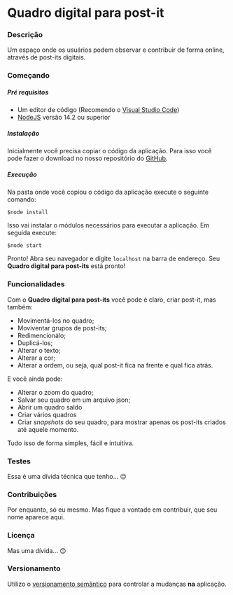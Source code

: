 # Quadro digital para post-it

### Descrição
Um espaço onde os usuários podem observar e contribuir de forma online, através de post-its digitais.

### Começando

##### Pré requisitos

- Um editor de código (Recomendo o [Visual Studio Code](http://code.visualstudio.com/))
- [NodeJS](http://nodejs.org/pt-br/) versão 14.2 ou superior

##### Instalação

Inicialmente você precisa copiar o código da aplicação. Para isso você pode fazer o download no nosso repositório do [GitHub](http://github.com/GusFiuza/event_storming_board).

##### Execução

Na pasta onde você copiou o código da aplicação execute o seguinte comando:

`$node install`

Isso vai instalar o módulos necessários para executar a aplicação. Em seguida execute:

`$node start`

Pronto! Abra seu navegador e digite `localhost` na barra de endereço. Seu **Quadro digital para post-its** está pronto!

### Funcionalidades

Com o **Quadro digital para post-its** você pode é claro, criar post-it, mas também:

- Movimentá-los no quadro;
- Moviventar grupos de post-its;
- Redimencionálo;
- Duplicá-los;
- Alterar o texto;
- Alterar a cor;
- Alterar a ordem, ou seja, qual post-it fica na frente e qual fica atrás.

E você ainda pode:

- Alterar o zoom do quadro;
- Salvar seu quadro em um arquivo json;
- Abrir um quadro saldo
- Criar vários quadros
- Criar *snapshots* do seu quadro, para mostrar apenas os post-its criados até aquele momento.

Tudo isso de forma simples, fácil e intuitiva.

### Testes

Essa é uma dívida técnica que tenho... 😌

### Contribuições

Por enquanto, só eu mesmo. Mas fique a vontade em contribuir, que seu nome aparece aqui.

### Licença

Mas uma dívida... 😊

### Versionamento

Utilizo o [versionamento semântico](http://https://semver.org/lang/pt-BR/) para controlar a mudanças **na** aplicação.
